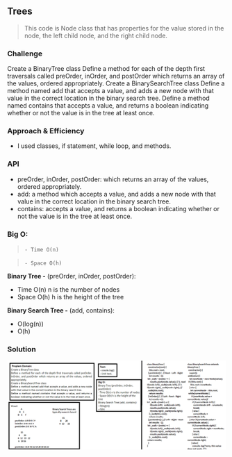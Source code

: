 ## Trees
> This code is Node class that has properties for the value stored in the node, the left child node, and the right child node.

### Challenge
Create a BinaryTree class
Define a method for each of the depth first traversals called preOrder, inOrder, and postOrder which returns an array of the values, ordered appropriately.
Create a BinarySearchTree class
Define a method named add that accepts a value, and adds a new node with that value in the correct location in the binary search tree.
Define a method named contains that accepts a value, and returns a boolean indicating whether or not the value is in the tree at least once. 

### Approach & Efficiency
- I used classes, if statement, while loop, and methods.

### API  
- preOrder, inOrder, postOrder: which returns an array of the values, ordered appropriately.
- add: a method which accepts a value, and adds a new node with that value in the correct location in the binary search tree.
- contains: accepts a value, and returns a boolean indicating whether or not the value is in the tree at least once. 

### Big O:

> `- Time O(n)`

> `- Space O(h)`

**Binary Tree -** (preOrder, inOrder, postOrder):
- Time O(n) n is the number of nodes
- Space O(h) h is the height of the tree

**Binary Search Tree -** (add, contains):
- O(log(n))
- O(h)

### Solution
![Trees](../../assets/challenge15.png)
